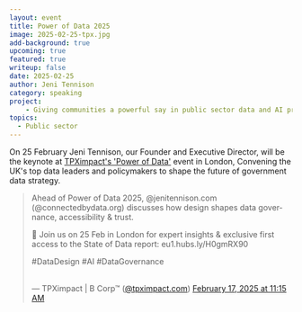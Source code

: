 ```yaml
---
layout: event
title: Power of Data 2025
image: 2025-02-25-tpx.jpg
add-background: true
upcoming: true
featured: true
writeup: false
date: 2025-02-25
author: Jeni Tennison
category: speaking
project: 
    - Giving communities a powerful say in public sector data and AI projects
topics:
  - Public sector
---
```


On 25 February Jeni Tennison, our Founder and Executive Director, will be the keynote at [TPXimpact's 'Power of Data'](https://pages.tpximpact.com/power-of-data) event in London, Convening the UK's top data leaders and policymakers to shape the future of government data strategy. 

<!--more-->

<blockquote class="bluesky-embed" data-bluesky-uri="at://did:plc:7u4xxelcscgvykdqjbpekj77/app.bsky.feed.post/3liemleqbpk2p" data-bluesky-cid="bafyreico5vlz73hotdi4nqfoevrrxovdisyt5kor34g255m35ldtsyg2by"><p lang="en">Ahead of Power of Data 2025, @jenitennison.com (@connectedbydata.org) discusses how design shapes data governance, accessibility &amp; trust.

📅 Join us on 25 Feb in London for expert insights &amp; exclusive first access to the State of Data report: eu1.hubs.ly/H0gmRX90

#DataDesign #AI #DataGovernance<br><br><a href="https://bsky.app/profile/did:plc:7u4xxelcscgvykdqjbpekj77/post/3liemleqbpk2p?ref_src=embed"></a></p>&mdash; TPXimpact | B Corp™ (<a href="https://bsky.app/profile/did:plc:7u4xxelcscgvykdqjbpekj77?ref_src=embed">@tpximpact.com</a>) <a href="https://bsky.app/profile/did:plc:7u4xxelcscgvykdqjbpekj77/post/3liemleqbpk2p?ref_src=embed">February 17, 2025 at 11:15 AM</a></blockquote><script async src="https://embed.bsky.app/static/embed.js" charset="utf-8"></script>